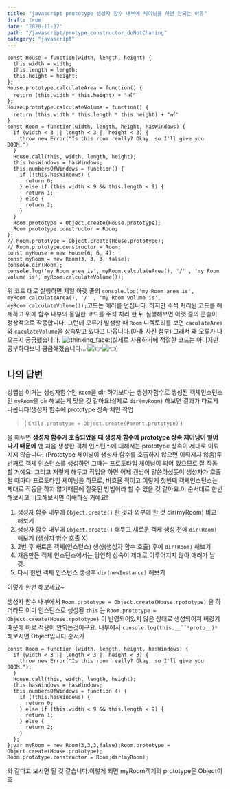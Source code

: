 ```yaml
---
title: "javascript prototype 생성자 함수 내부에 체이닝을 하면 안되는 이유"
draft: true
date: "2020-11-12"
path: "/javascript/protype_constructor_doNotChaning"
category: "javascript"
---
```






```
const House = function(width, length, height) {  
  this.width = width;
  this.length = length;
  this.height = height;
};
House.prototype.calculateArea = function() {
  return (this.width * this.height) + "㎡"
};
House.prototype.calculateVolume = function() {
  return (this.width * this.length * this.height) + "㎥"
}
const Room = function(width, length, height, hasWindows) {
  if (width < 3 || length < 3 || height < 3) {
    throw new Error("Is this room really? Okay, so I'll give you DOOM.")
  }
  House.call(this, width, length, height);
  this.hasWindows = hasWindows;
  this.numbersOfWindows = function() {
    if (!this.hasWindows) {
      return 0;
    } else if (this.width < 9 && this.length < 9) {
      return 1;
    } else {
      return 2;
    }
  }
  Room.prototype = Object.create(House.prototype);
  Room.prototype.constructor = Room;
};
// Room.prototype = Object.create(House.prototype);
// Room.prototype.constructor = Room;
const myHouse = new House(6, 6, 4);
const myRoom = new Room(3, 3, 3, false);
console.dir(Room);
console.log('my Room area is', myRoom.calculateArea(), '/' , 'my Room volume is', myRoom.calculateVolume());
```

위 코드 대로 실행하면 제일 아랫 줄의 `console.log('my Room area is', myRoom.calculateArea(), '/' , 'my Room volume is', myRoom.calculateVolume());`코드는 에러를 던집니다. 하지만 주석 처리된 코드를 해제하고 위에 함수 내부의 동일한 코드를 주석 처리 한 뒤 실행해보면 아랫 줄의 콘솔이 정상적으로 작동합니다.
그런데 오류가 발생할 때 `Room` 디렉토리를 보면 `caculateArea`와 `caculateVolume`을 상속받고 있다고 나옵니다.(아래 사진 첨부)
그래서 왜 오류가 나오는지 궁금했습니다. ![:thinking_face:](https://a.slack-edge.com/production-standard-emoji-assets/10.2/google-medium/1f914.png)(실제로 사용하기에 적절한 코드는 아니지만 공부하다보니 궁금해졌습니다... ![:point_right:](https://a.slack-edge.com/production-standard-emoji-assets/10.2/google-medium/1f449.png)![:point_left:](https://a.slack-edge.com/production-standard-emoji-assets/10.2/google-medium/1f448.png))





## 나의 답변

상엽님 이거는 생성자함수인 `Room`을 dir 하기보다는 생성자함수로 생성된 객체인스턴스인 `myRoom`을 dir 해보는게 맞을 것 같아요!실제로 `dir(myRoom)` 해보면 결과가 다르게 나옵니다!생성자 함수에 prototype 상속 체인 작업

> ( `Child.prototype = Object.create(Parent.prototype)` )

을 해두면 **생성자 함수가 호출되었을 때 생성자 함수에 prototype 상속 체이닝이 일어나기 때문에** 맨 처음 생성한 객체 인스턴스에 대해서는 prototype 상속이 제대로 이뤄지지 않습니다!
(Prototype 체이닝이 생성자 함수를 호출하지 않으면 이뤄지지 않음)두번째로 객체 인스턴스를 생성하면 그때는 프로토타입 체이닝이 되어 있으므로 잘 작동 할 거예요.
그리고 저렇게 해두고 작업을 하면 어제 캔님이 말씀하셨듯이 생성자가 호출 될 때마다 프로토타입 체이닝을 하므로, 비효율 적이고 이렇게 첫번째 객체인스턴스는 제대로 작동을 하지 않기때문에 잘못된 방법이라 할 수 있을 것 같아요.이 순서대로 한번 해보시고 비교해보시면 이해하실 거예요!

1. 생성자 함수 내부에 `Object.create()` 한 것과 외부에 한 것 dir(myRoom) 비교 해보기
2. 생성자 함수 내부에 `Object.create()` 해두고 새로운 객체 생성 전에 `dir(Room)` 해보기 (생성자 함수 호출 X)
3. 2번 후 새로운 객체(인스턴스) 생성(생성자 함수 호출) 후에 `dir(Room)` 해보기
4. 처음만든 객체 인스턴스에서는 당연히 상속이 제대로 이루어지지 않아 애러가 날 것.
5. 다시 한번 객체 인스턴스 생성후 `dir(newInstance)` 해보기

이렇게 한번 해보세요~



생성자 함수 내부에서 `Room.prototype = Object.create(House.rpototype)` 을 하더라도 이미 인스턴스로 생성된 `this` 는 `Room.prototype = Object.create(House.rpototype)` 이 반영되어있지 않은 상태로 생성되어져 버렸기 때문에 바로 적용이 안되는것이구요. 내부에서
`console.log(this.__``*proto__)*` 해보시면 Object입니다.순서가

```
const Room = function (width, length, height, hasWindows) {
  if (width < 3 || length < 3 || height < 3) {
    throw new Error("Is this room really? Okay, so I'll give you DOOM.");
  }
  House.call(this, width, length, height);
  this.hasWindows = hasWindows;
  this.numbersOfWindows = function () {
    if (!this.hasWindows) {
      return 0;
    } else if (this.width < 9 && this.length < 9) {
      return 1;
    } else {
      return 2;
    }
  };
};var myRoom = new Room(3,3,3,false);Room.prototype = Object.create(House.prototype);
Room.prototype.constructor = Room;dir(myRoom);
```

와 같다고 보시면 될 것 같습니다.이렇게 되면 myRoom객체의 prototype은 Object이죠